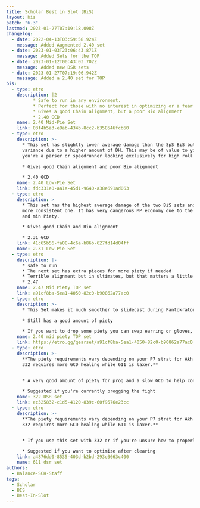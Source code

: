 ```yaml
---
title: Scholar Best in Slot (BiS)
layout: bis
patch: "6.3"
lastmod: 2023-01-27T07:19:18.098Z
changelog:
  - date: 2022-04-13T03:59:58.924Z
    message: Added Augmented 2.40 set
  - date: 2023-01-03T23:06:43.871Z
    message: Added Sets for the TOP
  - date: 2023-01-12T00:43:03.702Z
    message: Added new DSR sets
  - date: 2023-01-27T07:19:06.942Z
    message: Added a 2.40 set for TOP
bis:
  - type: etro
    description: |2
          * Safe to run in any environment.
          * Perfect for those with no interest in optimizing or a fear of PF.
          * Gives a good Chain alignment, but a poor Bio alignment
          * 2.40 GCD
    name: 2.40 Mid-Pie Set
    link: 03f4b5a3-e9ab-434b-8cc2-b358546fcb60
  - type: etro
    description: >-
      * This set has slightly lower average damage than the SpS BiS but higher
      variance due to a higher amount of DH. This may be of value to you if
      you're a parser or speedrunner looking exclusively for high roll runs.

      * Gives good Chain alignment and poor Bio alignment

      * 2.40 GCD
    name: 2.40 Low-Pie Set
    link: fdc331e0-aa1a-45d1-9640-a38e691ad063
  - type: etro
    description: >
      * This set has the highest average damage of the two BiS sets and is the
      more consistent one. It has very dangerous MP economy due to the fast GCD
      and min Piety.

      * Gives good Chain and Bio alignment

      * 2.31 GCD
    link: 41c65b56-fa08-4c6a-b86b-627fd14d04ff
    name: 2.31 Low-Pie Set
  - type: etro
    description: |-
      * safe to run
      * The next set has extra pieces for more piety if needed
      * Terrible alignment but in ultimates, but that matters a little less.
      * 2.47
    name: 2.47 Mid Piety TOP set
    link: a91cf8ba-5ea1-4050-82c0-b90862a77ac0
  - type: etro
    description: >-
      * This Set makes it much smoother to slidecast during Pantokrator

      * Still has a good amount of piety

      * If you want to drop some piety you can swap earring or gloves, but be very careful doing so as later phaes could have harsher MP requirements.
    name: 2.40 mid piety TOP set
    link: https://etro.gg/gearset/a91cf8ba-5ea1-4050-82c0-b90862a77ac0
  - type: etro
    description: >-
      **The piety requirements vary depending on your P7 strat for Akh Morns.
      332 requires more GCD healing while 611 is laxer.**


      * A very good amount of piety for prog and a slow GCD to help conserve mana.

      * Suggested if you're currently progging the fight
    name: 322 DSR set
    link: ec325832-c1d5-4120-839c-60f9576e23cc
  - type: etro
    description: >-
      **The piety requirements vary depending on your P7 strat for Akh Morns.
      332 requires more GCD healing while 611 is laxer.**


      * If you use this set with 332 or if you're unsure how to properly manage your mana you will run out of mana. 

      * Suggested if you want to optimize after clearing
    link: a4876dd0-8535-403d-b2bd-293e3663c400
    name: 611 dsr set
authors:
  - Balance-SCH-Staff
tags:
  - Scholar
  - BIS
  - Best-In-Slot
---
```

